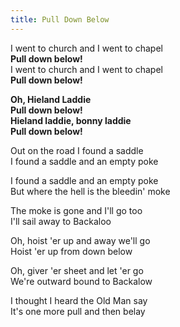 ```yaml
---  
title: Pull Down Below  
---  
```

  
I went to church and I went to chapel  
**Pull down below!**  
I went to church and I went to chapel  
**Pull down below!**  

**Oh, Hieland Laddie**  
**Pull down below!**  
**Hieland laddie, bonny laddie**  
**Pull down below!**  

Out on the road I found a saddle  
I found a saddle and an empty poke  

I found a saddle and an empty poke  
But where the hell is the bleedin' moke  

The moke is gone and I'll go too  
I'll sail away to Backaloo  

Oh, hoist 'er up and away we'll go  
Hoist 'er up from down below  

Oh, giver 'er sheet and let 'er go  
We're outward bound to Backalow  

I thought I heard the Old Man say  
It's one more pull and then belay  